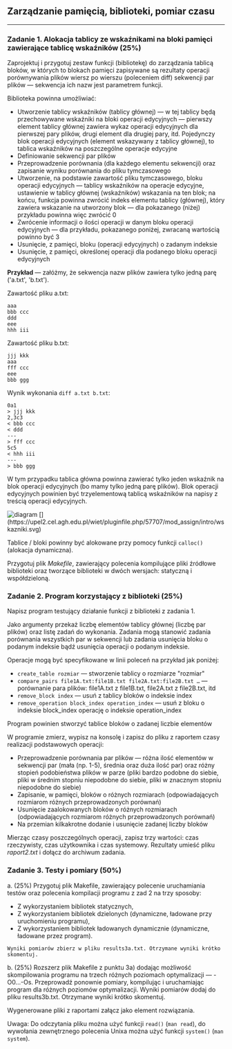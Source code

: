 ## Zarządzanie pamięcią, biblioteki, pomiar czasu

___

### Zadanie 1. Alokacja tablicy ze wskaźnikami na bloki pamięci zawierające  tablicę wskaźników (25%)

Zaprojektuj i przygotuj zestaw funkcji (bibliotekę) do zarządzania tablicą bloków, w których to blokach pamięci zapisywane są rezultaty operacji porównywania plików wiersz po wierszu (poleceniem diff) sekwencji par plików  — sekwencja ich nazw jest parametrem funkcji. 

Biblioteka powinna umożliwiać: 

-    Utworzenie tablicy wskaźników (tablicy głównej) — w tej tablicy będą przechowywane wskaźniki na bloki operacji edycyjnych — pierwszy element tablicy głównej zawiera wykaz operacji edycyjnych dla pierwszej pary plików, drugi element dla drugiej pary, itd. Pojedynczy blok operacji edycyjnych (element wskazywany z tablicy głównej), to tablica wskaźników na poszczególne operacje edycyjne
-    Definiowanie sekwencji par plików
-    Przeprowadzenie porównania (dla każdego elementu sekwencji) oraz zapisanie wyniku porównania do pliku tymczasowego
-    Utworzenie, na podstawie zawartość pliku tymczasowego, bloku operacji edycyjnych — tablicy wskaźników na operacje edycyjne, ustawienie w tablicy głównej (wskaźników) wskazania na ten blok; na końcu, funkcja powinna zwrócić indeks elementu tablicy (głównej), który zawiera wskazanie na utworzony blok  — dla  pokazanego (niżej) przykładu powinna więc zwrócić 0
-    Zwrócenie informacji o ilości operacji w danym bloku operacji edycyjnych — dla przykładu,  pokazanego poniżej, zwracaną wartością powinno być 3
-    Usunięcie, z pamięci, bloku (operacji edycyjnych) o zadanym indeksie
-    Usunięcie, z pamięci, określonej operacji dla podanego bloku operacji edycyjnych  

**Przykład** — załóżmy, że sekwencja nazw plików zawiera tylko jedną parę ('a.txt', 'b.txt').

Zawartość pliku a.txt:
```
aaa
bbb ccc
ddd
eee
hhh iii
```
Zawartość pliku b.txt:
```
jjj kkk
aaa
fff ccc
eee
bbb ggg
```
Wynik wykonania `diff a.txt b.txt`:
```
0a1
> jjj kkk
2,3c3
< bbb ccc
< ddd
---
> fff ccc
5c5
< hhh iii 
---
> bbb ggg
```
W tym przypadku tablica główna powinna zawierać tylko jeden wskaźnik na  blok operacji edycyjnych (bo mamy tylko jedną parę plików).  Blok operacji edycyjnych powinien być trzyelementową tablicą wskaźników na napisy z treścią operacji edycyjnych.

<img src="https://upel2.cel.agh.edu.pl/wiet/pluginfile.php/57707/mod_assign/intro/wskazniki.svg?sanitize=true" alt="diagram">
[](https://upel2.cel.agh.edu.pl/wiet/pluginfile.php/57707/mod_assign/intro/wskazniki.svg)


Tablice / bloki powinny być alokowane przy pomocy funkcji `calloc()` (alokacja dynamiczna).

Przygotuj plik *Makefile*, zawierający polecenia kompilujące pliki źródłowe biblioteki oraz tworzące biblioteki w dwóch wersjach: statyczną i współdzieloną.



### Zadanie 2. Program korzystający z biblioteki (25%)

Napisz program testujący działanie funkcji z biblioteki z zadania 1.

Jako argumenty przekaż liczbę elementów tablicy głównej (liczbę par plików) oraz listę zadań do wykonania. Zadania mogą stanowić zadania porównania wszystkich par w sekwencji lub zadania usunięcia bloku o podanym indeksie bądź usunięcia operacji o podanym indeksie.

Operacje mogą być specyfikowane w linii poleceń na przykład jak poniżej:

-    `create_table rozmiar` — stworzenie tablicy o rozmiarze "rozmiar"
-    `compare_pairs file1A.txt:file1B.txt file2A.txt:file2B.txt …` — porównanie para plików:  file1A.txt z file1B.txt, file2A.txt z file2B.txt, itd
-    `remove_block index` — usuń z tablicy bloków o indeksie index
-    `remove_operation block_index operation_index` — usuń z bloku o indeksie block_index operację o indeksie operation_index

Program powinien stworzyć tablice bloków o zadanej liczbie elementów

W programie zmierz, wypisz na konsolę i zapisz  do pliku z raportem  czasy realizacji podstawowych operacji:

-    Przeprowadzenie porównania par plików — różna ilość elementów w sekwencji par (mała (np. 1-5), średnia oraz duża ilość par) oraz różny stopień podobieństwa plików w parze (pliki bardzo podobne do siebie, pliki w średnim stopniu niepodobne do siebie, pliki w znacznym stopniu niepodobne do siebie)
-    Zapisanie, w pamięci, bloków o różnych rozmiarach (odpowiadających rozmiarom różnych przeprowadzonych porównań)
-    Usunięcie zaalokowanych bloków o różnych rozmiarach  (odpowiadających rozmiarom różnych przeprowadzonych porównań)
-    Na przemian  kilkakrotne dodanie i usunięcie zadanej liczby bloków 

Mierząc czasy poszczególnych operacji, zapisz trzy wartości: czas rzeczywisty, czas użytkownika i czas systemowy. Rezultaty umieść pliku *raport2.txt* i dołącz do archiwum zadania.



### Zadanie 3. Testy i pomiary (50%)

a.    (25%) Przygotuj plik Makefile, zawierający polecenie uruchamiania testów oraz polecenia kompilacji programu z zad 2 na trzy sposoby:
   - Z wykorzystaniem bibliotek statycznych,
   - Z wykorzystaniem bibliotek dzielonych (dynamiczne, ładowane przy uruchomieniu programu),
   - Z wykorzystaniem bibliotek ładowanych dynamicznie (dynamiczne, ładowane przez program).
   
    Wyniki pomiarów zbierz w pliku results3a.txt. Otrzymane wyniki krótko skomentuj.
    
    
b.    (25%) Rozszerz plik Makefile z punktu 3a) dodając możliwość skompilowania programu na trzech różnych  poziomach optymalizacji — -O0…-Os. Przeprowadź ponownie pomiary, kompilując i uruchamiając program dla różnych poziomów optymalizacji.
    Wyniki pomiarów dodaj do pliku results3b.txt. Otrzymane wyniki krótko skomentuj.

Wygenerowane pliki z raportami załącz jako element rozwiązania.

Uwaga: Do odczytania pliku można użyć funkcji `read()` (`man read`), do wywołania zewnętrznego polecenia Unixa można użyć funkcji `system()` (`man system`).
